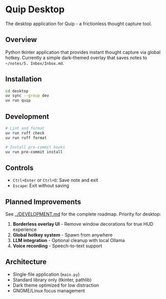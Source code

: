 # Quip Desktop

The desktop application for Quip - a frictionless thought capture tool.

## Overview

Python tkinter application that provides instant thought capture via global hotkey. Currently a simple dark-themed overlay that saves notes to `~/notes/5. Inbox/Inbox.md`.

## Installation

```bash
cd desktop
uv sync --group dev
uv run quip
```

## Development

```bash
# Lint and format
uv run ruff check
uv run ruff format

# Install pre-commit hooks
uv run pre-commit install
```

## Controls

- `Ctrl+Enter` or `Ctrl+D`: Save note and exit
- `Escape`: Exit without saving

## Planned Improvements

See [../DEVELOPMENT.md](../DEVELOPMENT.md) for the complete roadmap. Priority for desktop:

1. **Borderless overlay UI** - Remove window decorations for true HUD experience
2. **Global hotkey system** - Spawn from anywhere
3. **LLM integration** - Optional cleanup with local Ollama
4. **Voice recording** - Speech-to-text support

## Architecture

- Single-file application (`main.py`)
- Standard library only (tkinter, pathlib)
- Dark theme optimized for low distraction
- GNOME/Linux focus management